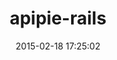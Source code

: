 ---
layout: post
title:  "apipie-rails"
repo:   "Pajk/apipie-rails"
date:   2015-02-18 17:25:02
gemurl: http://github.com/Pajk/apipie-rails
---